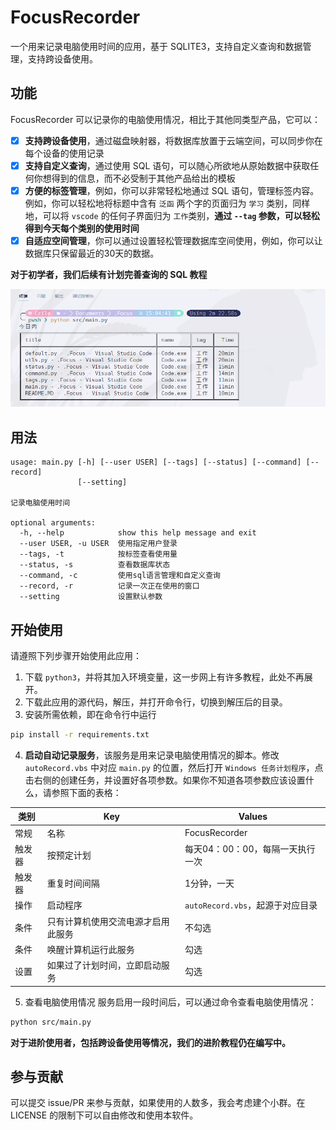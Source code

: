 # FocusRecorder

一个用来记录电脑使用时间的应用，基于 SQLITE3，支持自定义查询和数据管理，支持跨设备使用。

## 功能

FocusRecorder 可以记录你的电脑使用情况，相比于其他同类型产品，它可以：
- [x] **支持跨设备使用**，通过磁盘映射器，将数据库放置于云端空间，可以同步你在每个设备的使用记录
- [x] **支持自定义查询**，通过使用 SQL 语句，可以随心所欲地从原始数据中获取任何你想得到的信息，而不必受制于其他产品给出的模板
- [x] **方便的标签管理**，例如，你可以非常轻松地通过 SQL 语句，管理标签内容。例如，你可以轻松地将标题中含有 `泛函` 两个字的页面归为 `学习` 类别，同样地，可以将 `vscode` 的任何子界面归为 `工作`类别，**通过 `--tag` 参数，可以轻松得到今天每个类别的使用时间**
- [x] **自适应空间管理**，你可以通过设置轻松管理数据库空间使用，例如，你可以让数据库只保留最近的30天的数据。

**对于初学者，我们后续有计划完善查询的 SQL 教程**

![](img/01.png)

## 用法
```
usage: main.py [-h] [--user USER] [--tags] [--status] [--command] [--record]
               [--setting]

记录电脑使用时间

optional arguments:
  -h, --help            show this help message and exit
  --user USER, -u USER  使用指定用户登录
  --tags, -t            按标签查看使用量
  --status, -s          查看数据库状态
  --command, -c         使用sql语言管理和自定义查询
  --record, -r          记录一次正在使用的窗口
  --setting             设置默认参数
```

## 开始使用
请遵照下列步骤开始使用此应用：
1. 下载 `python3`，并将其加入环境变量，这一步网上有许多教程，此处不再展开。
2. 下载此应用的源代码，解压，并打开命令行，切换到解压后的目录。
3. 安装所需依赖，即在命令行中运行
```bash
pip install -r requirements.txt
```
4. **启动自动记录服务**，该服务是用来记录电脑使用情况的脚本。修改 `autoRecord.vbs` 中对应 `main.py` 的位置，然后打开 `Windows 任务计划程序`，点击右侧的创建任务，并设置好各项参数。如果你不知道各项参数应该设置什么，请参照下面的表格：

|类别|Key|Values|
|-|-|-|
|常规|名称|FocusRecorder|
|触发器|按预定计划|每天04：00：00，每隔一天执行一次|
|触发器|重复时间间隔|1分钟，一天|
|操作|启动程序|`autoRecord.vbs`，起源于对应目录|
|条件|只有计算机使用交流电源才启用此服务|不勾选|
|条件|唤醒计算机运行此服务|勾选|
|设置|如果过了计划时间，立即启动服务|勾选|

5. 查看电脑使用情况
服务启用一段时间后，可以通过命令查看电脑使用情况：
```bash
python src/main.py
```

**对于进阶使用者，包括跨设备使用等情况，我们的进阶教程仍在编写中。**

## 参与贡献
可以提交 issue/PR 来参与贡献，如果使用的人数多，我会考虑建个小群。在 LICENSE 的限制下可以自由修改和使用本软件。